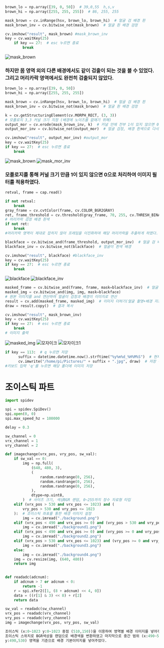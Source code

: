 ```python
brown_lo = np.array([39, 0, 50])  # 39,0,55  h,s,v
brown_hi = np.array([255, 255, 255])  # 86, 255, 255

mask_brown = cv.inRange(hsv, brown_lo, brown_hi)  # 얼굴 검 배경 흰
mask_brown_inv = cv.bitwise_not(mask_brown)  # 얼굴 흰 배경 검정 

cv.imshow("result", mask_brown) #mask_brown_inv
key = cv.waitKey(25)
    if key == 27:  # esc 누르면 종료
        break

```

![mask_brown](https://github.com/Dongsun1234/BackgroundChromaKey/assets/130419965/11238559-f262-4884-8ccb-e542d7165fe7)

### 하지만 몸 영역 외의 다른 배경에서도 같이 검출이 되는 것을 볼 수 있었다. 그리고 머리카락 영역에서도 완전히 검출되지 않았다.

```python
brown_lo = np.array([39, 0, 50])  
brown_hi = np.array([255, 255, 255]) 

mask_brown = cv.inRange(hsv, brown_lo, brown_hi)  # 얼굴 검 배경 흰
mask_brown_inv = cv.bitwise_not(mask_brown)  # 얼굴 흰 배경 검정 

k = cv.getStructuringElement(cv.MORPH_RECT, (3, 3))
# 모폴로지 3,3 커널 크기 지정 (배경에 노이즈를 없애기 위해)
output_mor = cv.erode(mask_brown_inv, k)  # 커널 안에 전부 1이 있지 않으면 0으로 처리
output_mor_inv = cv.bitwise_not(output_mor)  # 얼굴 검정, 배경 흰색으로 다시 변환

cv.imshow("result", output_mor_inv) #output_mor
key = cv.waitKey(25)
if key == 27:  # esc 누르면 종료
    break
```


![mask_brown](https://github.com/Dongsun1234/BackgroundChromaKey/assets/130419965/9012f511-6a27-48fd-85ed-177a104b52ab)
![mask_mor_inv](https://github.com/Dongsun1234/BackgroundChromaKey/assets/130419965/b9f11133-e2bb-46d2-95c9-b34200bc8f16)

### 모폴로지를 통해  커널 크기 만큼 1이 있지 않으면 0으로 처리하여 이미지 필터를 적용하였다.

```python
retval, frame = cap.read()

if not retval:
    break
gray_frame = cv.cvtColor(frame, cv.COLOR_BGR2GRAY)
ret, frame_threshold = cv.threshold(gray_frame, 70, 255, cv.THRESH_BINARY)
# 머리카락 검정 배경 흰색
if not ret:
    break
#머리카락 영역이 제대로 잡히지 않아 프레임을 이진화하여 해당 머리카락을 추출하게 하였다.

blackface = cv.bitwise_and(frame_threshold, output_mor_inv)  # 얼굴 검 배경 흰
blackface_inv = cv.bitwise_not(blackface)  # 얼굴이 흰색 배경 

cv.imshow("result", blackface) #blackface_inv
key = cv.waitKey(25)
if key == 27:  # esc 누르면 종료
    break
```
![blackface](https://github.com/Dongsun1234/BackgroundChromaKey/assets/130419965/e63ed18a-6b57-4cad-9bc6-0c21282f28d8)
![blackface_inv](https://github.com/Dongsun1234/BackgroundChromaKey/assets/130419965/f3d8f853-89a2-466f-af28-b072381d732e)

```python
masked_frame = cv.bitwise_and(frame, frame, mask=blackface_inv)  # 얼굴 원본 배경 검정
masked_img = cv.bitwise_and(img, img, mask=blackface)
# 원본 이미지를 and 연산하여 얼굴이 검정과 배경이 이미지로 연산
result = cv.add(masked_frame, masked_img)  # 이미지 더하기(얼굴 촬영+배경 지정)
draw = result.copy()  # 결과 복사

cv.imshow("result", mask_brown_inv)
key = cv.waitKey(25)
if key == 27:  # esc 누르면 종료
    break
# 이미지 출력
```
![masked_img](https://github.com/Dongsun1234/BackgroundChromaKey/assets/130419965/04b68214-403a-4903-9943-270b6b6b41c9)
![모자이크](https://github.com/Dongsun1234/BackgroundChromaKey/assets/130419965/9bc09ec7-af0b-4a49-b3bc-63dcfe3b3517)
![모자이크1](https://github.com/Dongsun1234/BackgroundChromaKey/assets/130419965/30318a60-d5f6-4a4c-a834-c4f0a175d528)

```python
if key == 113:  # q 누르면 저장
	  suffix = datetime.datetime.now().strftime("%y%m%d_%H%M%S")  # 현재 시간으로 저장
	  cv.imwrite("/home/pi/Pictures/" + suffix + ".jpg", draw)  # 저장 경로 및 복사 이미지
#키보드 입력 'q'를 누르면 해당 폴더에 이미지 저장
```

# 조이스틱 파트
```python
import spidev

spi = spidev.SpiDev()
spi.open(0, 0)
spi.max_speed_hz = 100000

delay = 0.3

sw_channel = 0
vrx_channel = 1
vry_channel = 2

def imagechange(vrx_pos, vry_pos, sw_val):
    if sw_val == 0:
        img = np.full(
            (640, 480, 3),
            (
                random.randrange(0, 256),
                random.randrange(0, 256),
                random.randrange(0, 256),
            ),
            dtype=np.uint8,
        )  # 사이즈 크기, 색상BGR 랜덤, 0~255까지 정수 자료형 타입
    elif (vrx_pos > 530 and vrx_pos <= 1023) and (
        vry_pos > 530 and vry_pos <= 1023
    ):  # 조이스틱 좌표를 통한 배경 이미지 설정
        img = cv.imread("./background.png")
    elif (vrx_pos < 490 and vrx_pos >= 0) and (vry_pos > 530 and vry_pos <= 1023):
        img = cv.imread("./background1.png")
    elif (vrx_pos < 490 and vrx_pos >= 0) and (vry_pos >= 0 and vry_pos < 490):
        img = cv.imread("./background2.png")
    elif (vrx_pos > 530 and vrx_pos <= 1023) and (vry_pos >= 0 and vry_pos < 490):
        img = cv.imread("./background3.png")
    else:
        img = cv.imread("./background4.png")
    img = cv.resize(img, (640, 480))
    return img

    
def readadc(adcnum):
    if adcnum > 7 or adcnum < 0:
        return -1
    r = spi.xfer2([1, (8 + adcnum) << 4, 0])
    data = ((r[1] & 3) << 8) + r[2]
    return data

sw_val = readadc(sw_channel)
vrx_pos = readadc(vrx_channel)
vry_pos = readadc(vry_channel)
img = imagechange(vrx_pos, vry_pos, sw_val)

조이스틱 (x:0~1023 y:0~1023 중점 (510,150))을 이용하여 영역별 배경 이미지를 넣어주었고
조이스틱 스위치로 BGR색상을 랜덤으로 배경색을 변환하였고 마지막으로 중간 범위 (x:490~530,
y:490,530) 영역을 기준으로 배경 기본이미지를 넣어주었다.
```
